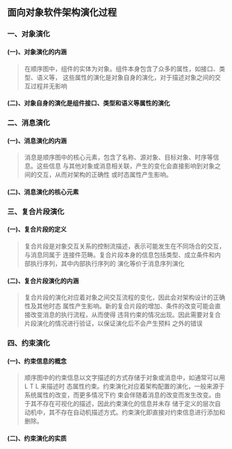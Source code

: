 ## 面向对象软件架构演化过程

### 一、对象演化

#### (一)、对象演化的内涵

> 在顺序图中，组件的实体为对象。组件本身包含了众多的属性，如接口、类型、语义等， 这些属性的演化是对象自身的演化，对于描述对象之间的交互过程并无影响

#### (二)、对象自身的演化是组件接口、类型和语义等属性的演化



### 二、消息演化

#### (一)、消息演化的内涵

> 消息是顺序图中的核心元素，包含了名称、源对象、目标对象、时序等信息。这些信息 与其他对象或消息相关联，产生的变化会直接影响到对象之间的交互，从而对架构的正确性 或时态属性产生影响。

#### (二)、消息演化的核心元素



### 三、复合片段演化

#### (一)、复合片段的定义

> 复合片段是对象交互关系的控制流描述，表示可能发生在不同场合的交互，与消息同属于 连接件范畴。复合片段本身的信息包括类型、成立条件和内部执行序列，其中内部执行序列的 演化等价于消息序列演化

#### (二)、复合片段演化的内涵

> 复合片段的演化对应着对象之间交互流程的变化，因此会对架构设计的正确性及其他时态 属性产生影响。新的复合片段的增加、条件的改变可能会直接改变消息的执行流程，从而使得 违背约束的情况出现。因此需要对复合片段演化的情况进行验证，以保证演化后不会产生预料 之外的错误



### 四、约束演化

#### (一)、约束信息的概念

> 顺序图中的约束信息以文字描述的方式存储于对象或消息中，如通常可以用 L T L 来描述时 态属性约束。约束演化对应着架构配置的演化，一般来源于系统属性的改变，而更多情况下约 束会伴随着消息的改变而发生改变。由于其不存在可视化的描述，因此约束演化的信息并未存 储于定义的层次自动机中，其不存在自动机描述方式。约束演化即直接对约束信息进行添加和 删除。

#### (二)、约束演化的实质